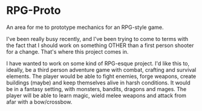 # RPG-Proto
An area for me to prototype mechanics for an RPG-style game.

I've been really busy recently, and I've been trying to come to terms with the fact that I should work on something OTHER than a first person shooter for a change.
That's where this project comes in.

I have wanted to work on some kind of RPG-esque project.
I'd like this to, ideally, be a third person adventure game with combat, crafting and survival elements.
The player would be able to fight enemies, forge weapons, create buildings (maybe) and keep themselves alive in harsh conditions.
It would be in a fantasy setting, with monsters, bandits, dragons and mages.
The player will be able to learn magic, wield melee weapons and attack from afar with a bow/crossbow.
